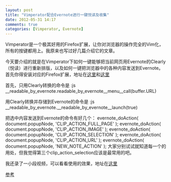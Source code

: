```yaml
---
layout: post
title: "Vimperator配合Evernote进行一键悦读及收集"
date: 2012-05-31 14:17
comments: true
categories: [Vimperator, Evernote]
---
```

Vimperator是一个极其好用的Firefox扩展，让你对浏览器的操作完全的Vim化，所有的按键都用上。我原来也写过好几篇介绍它的文章。

今天要介绍的就是在Vimperator下如何一键能够把当前网页用Evernote的Clearly（悦读）进行重新排版，以及如何一键把浏览器中的各种内容发送到Evernote。首先你得安装对应的Firefox扩展，地址在[这里](https://addons.mozilla.org/en-US/firefox/addon/clearly/)和[这里](https://addons.mozilla.org/en-US/firefox/addon/evernote-web-clipper/)

首先，只用Clearly转换的命令是
	:js __readable_by_evernote.readable_by_evernote__menu__call(buffer.URL)

用Clearly转换并存储到Evernote的命令是
	:js __readable_by_evernote.__readable_by_evernote__launch(true)

把选中内容发送到Evernote的命令有好几个：
	evernote_doAction( document.popupNode, 'CLIP_ACTION_FULL_PAGE' );
	evernote_doAction( document.popupNode, 'CLIP_ACTION_IMAGE' );
	evernote_doAction( document.popupNode, 'CLIP_ACTION_SELECTION' );
	evernote_doAction( document.popupNode, 'CLIP_ACTION_URL' );
	evernote_doAction( document.popupNode, 'NEW_NOTE_ACTION' );
大家分别试试就知道每一个的用处，但我觉得第三个clip\_action\_selection应该是最常用的吧。

我还录了一小段视频，可以看看使用的效果，地址在[这里](http://www.youtube.com/watch?v=rknrtX2gL0Q)

[参考](http://d.hatena.ne.jp/cd01/20120505/1336201859)
